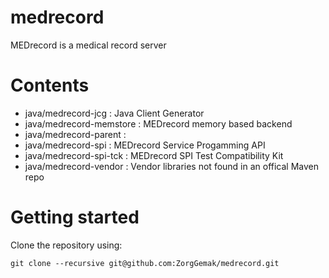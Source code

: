 medrecord
=========

MEDrecord is a medical record server

Contents
========

- java/medrecord-jcg      : Java Client Generator
- java/medrecord-memstore : MEDrecord memory based backend
- java/medrecord-parent   :
- java/medrecord-spi      : MEDrecord Service Progamming API
- java/medrecord-spi-tck  : MEDrecord SPI Test Compatibility Kit
- java/medrecord-vendor   : Vendor libraries not found in an offical Maven repo

Getting started
===============

Clone the repository using:

    git clone --recursive git@github.com:ZorgGemak/medrecord.git

